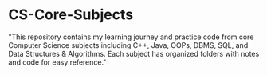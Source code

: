 # CS-Core-Subjects
"This repository contains my learning journey and practice code from core Computer Science subjects including C++, Java, OOPs, DBMS, SQL, and Data Structures &amp; Algorithms. Each subject has organized folders with notes and code for easy reference."
